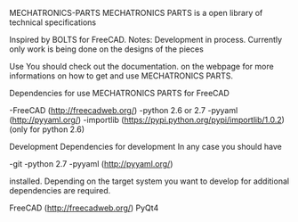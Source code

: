 MECHATRONICS-PARTS
MECHATRONICS PARTS is a open library of technical specifications

Inspired by BOLTS for FreeCAD. Notes: Development in process. Currently only work is being done on the designs of the pieces

Use You should check out the documentation. on the webpage for more informations on how to get and use MECHATRONICS PARTS.

Dependencies for use MECHATRONICS PARTS for FreeCAD

-FreeCAD (http://freecadweb.org/) -python 2.6 or 2.7 -pyyaml (http://pyyaml.org/) -importlib (https://pypi.python.org/pypi/importlib/1.0.2) (only for python 2.6)

Development Dependencies for development In any case you should have

-git -python 2.7 -pyyaml (http://pyyaml.org/)

installed. Depending on the target system you want to develop for additional dependencies are required.

FreeCAD (http://freecadweb.org/) PyQt4
